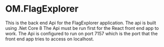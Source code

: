 # OM.FlagExplorer
This is the back end Api for the FlagExplorer application. The api is built using .Net Core 8
The Api must be run first for the React front end app to work. The Api is configured to run on port 7157 which is the port that the front end app tries to access on localhost.
